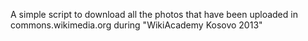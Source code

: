 A simple script to download all the photos that have been uploaded in commons.wikimedia.org during "WikiAcademy Kosovo 2013"
